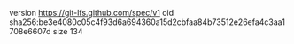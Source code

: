 version https://git-lfs.github.com/spec/v1
oid sha256:be3e4080c05c4f93d6a694360a15d2cbfaa84b73512e26efa4c3aa1708e6607d
size 134
